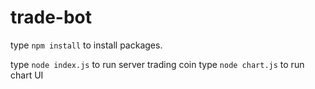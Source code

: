 # trade-bot
type `npm install` to install packages.

type `node index.js` to run server trading coin
type `node chart.js` to run chart UI 
